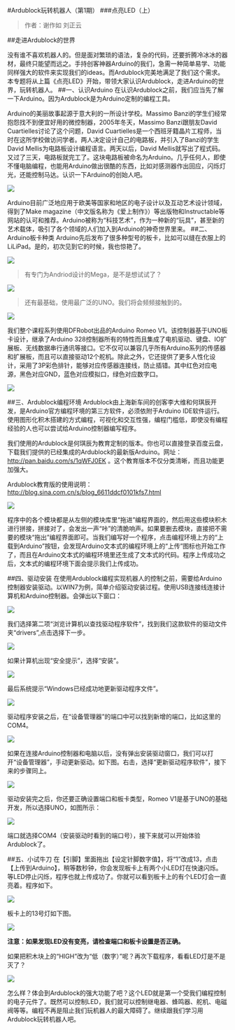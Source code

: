 #Ardublock玩转机器人（第1期）
###点亮LED（上）

>作者：谢作如 刘正云

##走进Ardublock的世界

没有谁不喜欢机器人的。但是面对繁琐的语法，复杂的代码，还要折腾冷冰冰的器材，最终只能望而远之。手持创客神器Arduino的我们，急需一种简单易学、功能同样强大的软件来实现我们的ideas。而Ardublock完美地满足了我们这个需求。本专题将从上篇《点亮LED》开始，带领大家认识Ardublock，走进Arduino的世界，玩转机器人。
##一、认识Arduino
在认识Ardublock之前，我们应当先了解一下Arduino。因为Ardublock是为Arduino定制的编程工具。

Arduino的美丽故事起源于意大利的一所设计学校。Massimo Banzi的学生们经常抱怨找不到便宜好用的微控制器，2005年冬天，Massimo Banzi跟朋友David Cuartielles讨论了这个问题，David Cuartielles是一个西班牙籍晶片工程师，当时在这所学校做访问学者。两人决定设计自己的电路板，并引入了Banzi的学生David Mellis为电路板设计编程语言。两天以后，David Mellis就写出了程式码。又过了三天，电路板就完工了。这块电路板被命名为Arduino。几乎任何人，即使不懂电脑编程，也能用Arduino做出很酷的东西，比如对感测器作出回应，闪烁灯光，还能控制马达。认识一下Arduino的创始人吧。

![](http://doask.qiniudn.com/openbook9-arduinoblockone11.PNG)

Arduino目前广泛地应用于欧美等国家和地区的电子设计以及互动艺术设计领域，得到了Make magazine（中文版名称为《爱上制作》）等出版物和Instructable等网站的认可和推荐。Arduino被称为“科技艺术”，作为一种新的“玩具”，甚至新的艺术载体，吸引了各个领域的人们加入到Arduino的神奇世界里来。
##二、Arduino板卡种类
Arduino先后发布了很多种型号的板卡，比如可以缝在衣服上的LiLiPad。是的，初次见到它的时候，我也惊艳了。

![](http://doask.qiniudn.com/openbook9-arduinoblockone12.png)

>有专门为Andriod设计的Mega，是不是想试试了？

![](http://doask.qiniudn.com/openbook9-arduinoblockone13.PNG)

>还有最基础，使用最广泛的UNO。我们将会频频接触到的。

![](http://doask.qiniudn.com/openbook9-arduinoblockone14.PNG)

我们整个课程系列使用DFRobot出品的Arduino Romeo V1。该控制器基于UNO板卡设计，继承了Arduino 328控制器所有的特性而且集成了电机驱动、键盘、IO扩展板、无线数据串行通讯等接口。它不仅可以兼容几乎所有Arduino系列的传感器和扩展板，而且可以直接驱动12个舵机。除此之外，它还提供了更多人性化设计，采用了3P彩色排针，能够对应传感器连接线，防止插错。其中红色对应电源，黑色对应GND，蓝色对应模拟口，绿色对应数字口。

![](http://doask.qiniudn.com/openbook9-arduinoblockone15.png)

##三、Ardublock编程环境
Ardublock由上海新车间的创客李大维和何琪辰开发，是Arduino官方编程环境的第三方软件，必须依附于Arduino IDE软件运行。使用图形化积木搭建的方式编程，可视化和交互性强，编程门槛低，即使没有编程经验的人也可以尝试给Arduino控制器编写程序。

我们使用的Ardublock是何琪辰为教育定制的版本。你也可以直接登录百度云盘，下载我们提供的已经集成的Ardublock的最新版Arduino。网址：http://pan.baidu.com/s/1qWFJ0EK 。这个教育版本不仅分类清晰，而且功能更加强大。

Ardublock教育版的使用说明：http://blog.sina.com.cn/s/blog_6611ddcf0101kfs7.html

![](http://doask.qiniudn.com/openbook9-arduinoblockone16.png)

程序中的各个模块都是从左侧的模块库里“拖进”编程界面的，然后用这些模块积木进行拼接，拼接对了，会发出一声“咔”的清脆响声。如果要删去模块，直接把不需要的模块“拖出”编程界面即可。当我们编写好一个程序，点击编程环境上方的“上载到Arduino”按钮，会发现Arduino文本式的编程环境上的“上传”图标也开始工作了，而且在Arduino文本式的编程环境里还生成了文本式的代码。程序上传成功之后，文本式的编程环境下面会提示我们上传成功。

##四、驱动安装
在使用Ardublock编程实现机器人的控制之前，需要给Arduino控制器安装驱动。以WIN7为例，简单介绍驱动安装过程。使用USB连接线连接计算机和Arduino控制器。会弹出以下窗口：

![](http://doask.qiniudn.com/openbook9-arduinoblockone17.png)

我们选择第二项“浏览计算机以查找驱动程序软件”，找到我们这款软件的驱动文件夹“drivers”,点击选择下一步。

![](http://doask.qiniudn.com/openbook9-arduinoblockone18.png)

如果计算机出现“安全提示”，选择“安装”。

![](http://doask.qiniudn.com/openbook9-arduinoblockone19.png)

最后系统提示“Windows已经成功地更新驱动程序文件”。

![](http://doask.qiniudn.com/openbook9-arduinoblockone110.png)

驱动程序安装之后，在“设备管理器”的端口中可以找到新增的端口，比如这里的COM4。

![](http://doask.qiniudn.com/openbook9-arduinoblockone111.png)

如果在连接Arduino控制器和电脑以后，没有弹出安装驱动窗口，我们可以打开“设备管理器”，手动更新驱动。如下图。右击，选择“更新驱动程序软件”，接下来的步骤同上。

![](http://doask.qiniudn.com/openbook9-arduinoblockone112.png)


驱动安装完之后，你还要正确设置端口和板卡类型，Romeo V1是基于UNO的基础开发，所以选择UNO，如图所示：

![](http://doask.qiniudn.com/openbook9-arduinoblockone113.png)

端口就选择COM4（安装驱动时看到的端口号），接下来就可以开始体验Ardublock了。

##五、小试牛刀
在【引脚】里面拖出【设定针脚数字值】，将“1”改成13，点击【上传到Arduino】，稍等数秒钟，你会发现板卡上有两个小LED灯在快速闪烁。等LED停止闪烁，程序也就上传成功了。你就可以看到板卡上的有个LED灯会一直亮着。程序如下。

![](http://doask.qiniudn.com/openbook9-arduinoblockone114.png)

板卡上的13号灯如下图。

![](http://doask.qiniudn.com/openbook9-arduinoblockone115.png)

**注意：如果发现LED没有变亮，请检查端口和板卡设置是否正确。**

如果把积木块上的“HIGH”改为“低（数字）”呢？再次下载程序，看看LED灯是不是灭了？

![](http://doask.qiniudn.com/openbook9-arduinoblockone116.png)

怎么样？体会到Ardublock的强大功能了吧？这个LED就是第一个受我们编程控制的电子元件了。既然可以控制LED，我们就可以控制继电器、蜂鸣器、舵机、电磁阀等等。编程不再是阻止我们玩机器人的最大障碍了。继续跟我们学习用Ardublock玩转机器人吧。
